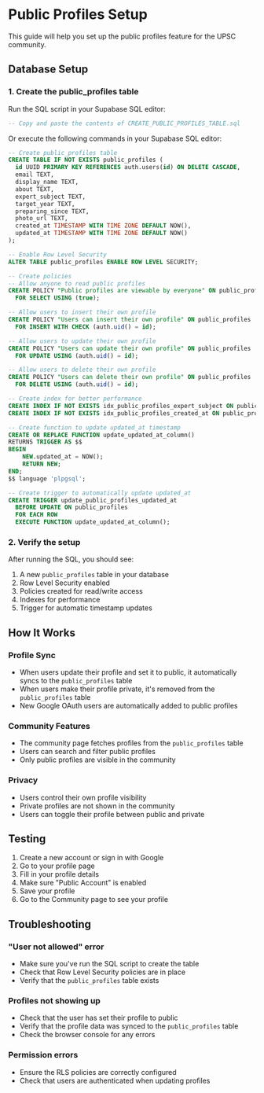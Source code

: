 # Public Profiles Setup

This guide will help you set up the public profiles feature for the UPSC community.

## Database Setup

### 1. Create the public_profiles table

Run the SQL script in your Supabase SQL editor:

```sql
-- Copy and paste the contents of CREATE_PUBLIC_PROFILES_TABLE.sql
```

Or execute the following commands in your Supabase SQL editor:

```sql
-- Create public_profiles table
CREATE TABLE IF NOT EXISTS public_profiles (
  id UUID PRIMARY KEY REFERENCES auth.users(id) ON DELETE CASCADE,
  email TEXT,
  display_name TEXT,
  about TEXT,
  expert_subject TEXT,
  target_year TEXT,
  preparing_since TEXT,
  photo_url TEXT,
  created_at TIMESTAMP WITH TIME ZONE DEFAULT NOW(),
  updated_at TIMESTAMP WITH TIME ZONE DEFAULT NOW()
);

-- Enable Row Level Security
ALTER TABLE public_profiles ENABLE ROW LEVEL SECURITY;

-- Create policies
-- Allow anyone to read public profiles
CREATE POLICY "Public profiles are viewable by everyone" ON public_profiles
  FOR SELECT USING (true);

-- Allow users to insert their own profile
CREATE POLICY "Users can insert their own profile" ON public_profiles
  FOR INSERT WITH CHECK (auth.uid() = id);

-- Allow users to update their own profile
CREATE POLICY "Users can update their own profile" ON public_profiles
  FOR UPDATE USING (auth.uid() = id);

-- Allow users to delete their own profile
CREATE POLICY "Users can delete their own profile" ON public_profiles
  FOR DELETE USING (auth.uid() = id);

-- Create index for better performance
CREATE INDEX IF NOT EXISTS idx_public_profiles_expert_subject ON public_profiles(expert_subject);
CREATE INDEX IF NOT EXISTS idx_public_profiles_created_at ON public_profiles(created_at);

-- Create function to update updated_at timestamp
CREATE OR REPLACE FUNCTION update_updated_at_column()
RETURNS TRIGGER AS $$
BEGIN
    NEW.updated_at = NOW();
    RETURN NEW;
END;
$$ language 'plpgsql';

-- Create trigger to automatically update updated_at
CREATE TRIGGER update_public_profiles_updated_at 
  BEFORE UPDATE ON public_profiles 
  FOR EACH ROW 
  EXECUTE FUNCTION update_updated_at_column();
```

### 2. Verify the setup

After running the SQL, you should see:

1. A new `public_profiles` table in your database
2. Row Level Security enabled
3. Policies created for read/write access
4. Indexes for performance
5. Trigger for automatic timestamp updates

## How It Works

### Profile Sync
- When users update their profile and set it to public, it automatically syncs to the `public_profiles` table
- When users make their profile private, it's removed from the `public_profiles` table
- New Google OAuth users are automatically added to public profiles

### Community Features
- The community page fetches profiles from the `public_profiles` table
- Users can search and filter public profiles
- Only public profiles are visible in the community

### Privacy
- Users control their own profile visibility
- Private profiles are not shown in the community
- Users can toggle their profile between public and private

## Testing

1. Create a new account or sign in with Google
2. Go to your profile page
3. Fill in your profile details
4. Make sure "Public Account" is enabled
5. Save your profile
6. Go to the Community page to see your profile

## Troubleshooting

### "User not allowed" error
- Make sure you've run the SQL script to create the table
- Check that Row Level Security policies are in place
- Verify that the `public_profiles` table exists

### Profiles not showing up
- Check that the user has set their profile to public
- Verify that the profile data was synced to the `public_profiles` table
- Check the browser console for any errors

### Permission errors
- Ensure the RLS policies are correctly configured
- Check that users are authenticated when updating profiles 